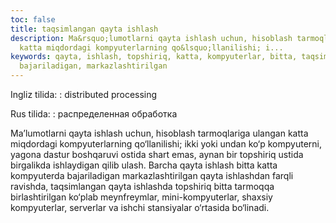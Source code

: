 ```yaml
---
toc: false
title: taqsimlangan qayta ishlash
description: Ma&rsquo;lumotlarni qayta ishlash uchun, hisoblash tarmoqlariga ulangan
  katta miqdordagi kompyuterlarning qo&lsquo;llanilishi; i...
keywords: qayta, ishlash, topshiriq, katta, kompyuterlar, bitta, taqsimlangan, kompyuterda,
  bajariladigan, markazlashtirilgan
---
```


Ingliz tilida:
:   distributed processing

Rus tilida:
:   распределенная обработка

Ma’lumotlarni qayta ishlash uchun, hisoblash tarmoqlariga ulangan katta miqdordagi kompyuterlarning qo‘llanilishi; ikki yoki undan ko‘p kompyuterni, yagona dastur boshqaruvi ostida shart emas, aynan bir topshiriq ustida birgalikda ishlaydigan qilib ulash. Barcha qayta ishlash bitta katta kompyuterda bajariladigan markazlashtirilgan qayta ishlashdan farqli ravishda, taqsimlangan qayta ishlashda topshiriq bitta tarmoqqa birlashtirilgan ko‘plab meynfreymlar, mini-kompyuterlar, shaxsiy kompyuterlar, serverlar va ishchi stansiyalar o‘rtasida bo‘linadi.